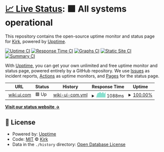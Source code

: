 # [📈 Live Status](https:///upptime): <!--live status--> **🟩 All systems operational**

This repository contains the open-source uptime monitor and status page for [Kirk](https:///upptime), powered by [Upptime](https://github.com/upptime/upptime).

[![Uptime CI](https://github.com/superkirk3/upptime-test/workflows/Uptime%20CI/badge.svg)](https://github.com/superkirk3/upptime-test/actions?query=workflow%3A%22Uptime+CI%22)
[![Response Time CI](https://github.com/superkirk3/upptime-test/workflows/Response%20Time%20CI/badge.svg)](https://github.com/superkirk3/upptime-test/actions?query=workflow%3A%22Response+Time+CI%22)
[![Graphs CI](https://github.com/superkirk3/upptime-test/workflows/Graphs%20CI/badge.svg)](https://github.com/superkirk3/upptime-test/actions?query=workflow%3A%22Graphs+CI%22)
[![Static Site CI](https://github.com/superkirk3/upptime-test/workflows/Static%20Site%20CI/badge.svg)](https://github.com/superkirk3/upptime-test/actions?query=workflow%3A%22Static+Site+CI%22)
[![Summary CI](https://github.com/superkirk3/upptime-test/workflows/Summary%20CI/badge.svg)](https://github.com/superkirk3/upptime-test/actions?query=workflow%3A%22Summary+CI%22)

With [Upptime](https://upptime.js.org), you can get your own unlimited and free uptime monitor and status page, powered entirely by a GitHub repository. We use [Issues](https://github.com/superkirk3/upptime-test/issues) as incident reports, [Actions](https://github.com/superkirk3/upptime-test/actions) as uptime monitors, and [Pages](https:///upptime) for the status page.

<!--start: status pages-->
<!-- This summary is generated by Upptime (https://github.com/upptime/upptime) -->
<!-- Do not edit this manually, your changes will be overwritten -->
<!-- prettier-ignore -->
| URL | Status | History | Response Time | Uptime |
| --- | ------ | ------- | ------------- | ------ |
| <img alt="" src="https://ui.com/microsite/static/media/icon-uid.98462f7d.png" height="13"> [wiki.ui.com](https://wiki.ui.com) | 🟩 Up | [wiki-ui-com.yml](https://github.com/superkirk3/upptime-test/commits/HEAD/history/wiki-ui-com.yml) | <details><summary><img alt="Response time graph" src="./graphs/wiki-ui-com/response-time-week.png" height="20"> 1088ms</summary><br><a href="https://superkirk3.github.io/upptime-test/history/wiki-ui-com"><img alt="Response time 1146" src="https://img.shields.io/endpoint?url=https%3A%2F%2Fraw.githubusercontent.com%2Fsuperkirk3%2Fupptime-test%2FHEAD%2Fapi%2Fwiki-ui-com%2Fresponse-time.json"></a><br><a href="https://superkirk3.github.io/upptime-test/history/wiki-ui-com"><img alt="24-hour response time 1154" src="https://img.shields.io/endpoint?url=https%3A%2F%2Fraw.githubusercontent.com%2Fsuperkirk3%2Fupptime-test%2FHEAD%2Fapi%2Fwiki-ui-com%2Fresponse-time-day.json"></a><br><a href="https://superkirk3.github.io/upptime-test/history/wiki-ui-com"><img alt="7-day response time 1088" src="https://img.shields.io/endpoint?url=https%3A%2F%2Fraw.githubusercontent.com%2Fsuperkirk3%2Fupptime-test%2FHEAD%2Fapi%2Fwiki-ui-com%2Fresponse-time-week.json"></a><br><a href="https://superkirk3.github.io/upptime-test/history/wiki-ui-com"><img alt="30-day response time 1146" src="https://img.shields.io/endpoint?url=https%3A%2F%2Fraw.githubusercontent.com%2Fsuperkirk3%2Fupptime-test%2FHEAD%2Fapi%2Fwiki-ui-com%2Fresponse-time-month.json"></a><br><a href="https://superkirk3.github.io/upptime-test/history/wiki-ui-com"><img alt="1-year response time 1146" src="https://img.shields.io/endpoint?url=https%3A%2F%2Fraw.githubusercontent.com%2Fsuperkirk3%2Fupptime-test%2FHEAD%2Fapi%2Fwiki-ui-com%2Fresponse-time-year.json"></a></details> | <details><summary><a href="https://superkirk3.github.io/upptime-test/history/wiki-ui-com">100.00%</a></summary><a href="https://superkirk3.github.io/upptime-test/history/wiki-ui-com"><img alt="All-time uptime 100.00%" src="https://img.shields.io/endpoint?url=https%3A%2F%2Fraw.githubusercontent.com%2Fsuperkirk3%2Fupptime-test%2FHEAD%2Fapi%2Fwiki-ui-com%2Fuptime.json"></a><br><a href="https://superkirk3.github.io/upptime-test/history/wiki-ui-com"><img alt="24-hour uptime 100.00%" src="https://img.shields.io/endpoint?url=https%3A%2F%2Fraw.githubusercontent.com%2Fsuperkirk3%2Fupptime-test%2FHEAD%2Fapi%2Fwiki-ui-com%2Fuptime-day.json"></a><br><a href="https://superkirk3.github.io/upptime-test/history/wiki-ui-com"><img alt="7-day uptime 100.00%" src="https://img.shields.io/endpoint?url=https%3A%2F%2Fraw.githubusercontent.com%2Fsuperkirk3%2Fupptime-test%2FHEAD%2Fapi%2Fwiki-ui-com%2Fuptime-week.json"></a><br><a href="https://superkirk3.github.io/upptime-test/history/wiki-ui-com"><img alt="30-day uptime 100.00%" src="https://img.shields.io/endpoint?url=https%3A%2F%2Fraw.githubusercontent.com%2Fsuperkirk3%2Fupptime-test%2FHEAD%2Fapi%2Fwiki-ui-com%2Fuptime-month.json"></a><br><a href="https://superkirk3.github.io/upptime-test/history/wiki-ui-com"><img alt="1-year uptime 100.00%" src="https://img.shields.io/endpoint?url=https%3A%2F%2Fraw.githubusercontent.com%2Fsuperkirk3%2Fupptime-test%2FHEAD%2Fapi%2Fwiki-ui-com%2Fuptime-year.json"></a></details>

<!--end: status pages-->

[**Visit our status website →**](https:///upptime)

## 📄 License

- Powered by: [Upptime](https://github.com/upptime/upptime)
- Code: [MIT](./LICENSE) © [Kirk](https:///upptime)
- Data in the `./history` directory: [Open Database License](https://opendatacommons.org/licenses/odbl/1-0/)
